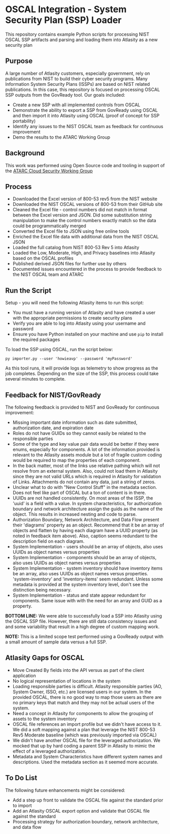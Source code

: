 # OSCAL Integration - System Security Plan (SSP) Loader

This repository contains example Python scripts for processing NIST OSCAL SSP artifacts and parsing and loading them into Atlasity as a new security plan

## Purpose

A large number of Atlasity customers, especially government, rely on publications from NIST to build their cyber security programs.  Many Information System Security Plans (ISSPs) are based on NIST related publications.  In this case, this repository is focused on processing OSCAL SSP outputs from the GovReady tool.  Our goals included:

- Create a new SSP with all implemented controls from OSCAL
- Demonstrate the ability to export a SSP from GovReady using OSCAL and then import it into Atlasity using OSCAL (proof of concept for SSP portability)
- Identify any issues to the NIST OSCAL team as feedback for continuous improvement
- Demo the results to the ATARC Working Group

## Background

This work was performed using Open Source code and tooling in support of the [ATARC Cloud Security Working Group](https://atarc.org/working-groups/cloud-working-group/#:~:text=The%20ATARC%20Cloud%20Working%20Group,the%20Federal%20cloud%20%26%20infrastructure%20community.)

## Process

- Downloaded the Excel version of 800-53 rev5 from the NIST website
- Downloaded the NIST OSCAL versions of 800-53 from their GitHub site
- Cleaned the Excel file - control numbers did not match in format between the Excel version and JSON.  Did some substitution string manipulation to make the control numbers exactly match so the data could be programmatically merged
- Converted the Excel file to JSON using free online tools
- Enriched the Excel file data with additional data from the NIST OSCAL JSON
- Loaded the full catalog from NIST 800-53 Rev 5 into Atlasity
- Loaded the Low, Moderate, High, and Privacy baselines into Atlasity based on the OSCAL profiles
- Published derived JSON files for further use by others
- Documented issues encountered in the process to provide feedback to the NIST OSCAL team and ATARC

## Run the Script

Setup - you will need the following Atlasity items to run this script:

- You must have a running version of Atlasity and have created a user with the appropriate permissions to create security plans
- Verify you are able to log into Atlasity using your username and password
- Ensure you have Python installed on your machine and use `pip` to install the required packages

To load the SSP using OSCAL, run the script below:

`py importer.py --user 'howieavp' --password 'myPassword'`

As this tool runs, it will provide logs as telemetry to show progress as the job completes.  Depending on the size of the SSP, this process could take several minutes to complete.

## Feedback for NIST/GovReady

The following feedback is provided to NIST and GovReady for continuous improvement:

- Missing important date information such as date submitted, authorization date, and expiration date
- Roles do not have GUIDs so they cannot easily be related to the responsible parties
- Some of the type and key value pair data would be better if they were enums, especially for components.  A lot of the information provided is relevant to the Atlasity assets module but a lot of fragile custom coding would be required to map the properties of each component.
- In the back matter, most of the links use relative pathing which will not resolve from an external system.  Also, could not load them in Atlasity since they are not valid URLs which is required in Atlasity for validation of Links.  Attachments do not contain any data, just a string of zeros.
- Unclear what to do with "New Control Stuff" in the metadata section.  Does not feel like part of OSCAL but a ton of content is in there.
- UUIDs are not handled consistently.  On most areas of the ISSP, the 'uuid' is a field with a value.  In system characteristics, for authorization boundary and network architecture assign the guids as the name of the object.  This results in increased nesting and code to parse.
- Authorization Boundary, Network Architecture, and Data Flow present their 'diagrams' property as an object.  Recommend that it be an array of objects and flatten by having each diagram have a UUID property (as noted in feedback item above).  Also, caption seems redundant to the description field on each diagram.
- System Implementation - users should be an array of objects, also uses UUIDs as object names versus properties
- System Implementation - components should be an array of objects, also uses UUIDs as object names versus properties
- System Implementation - system inventory should have inventory items be an array, also uses UUIDs as object names versus properties.  'system-inventory' and 'inventory-items' seem redundant.  Unless some metadata is provided at the system inventory level, don't see the distinction being necessary.
- System Implementation - status and state appear redundant for components.  Same issue with with the need for an array and GUID as a property.

**BOTTOM LINE:** We were able to successfully load a SSP into Atlasity using the OSCAL SSP file.  However, there are still data consistency issues and and some variability that result in a high degree of custom mapping work.

**NOTE:** This is a limited scope test performed using a GovReady output with a small amount of sample data versus a full SSP.

## Atlasity Gaps for OSCAL

- Move Created By fields into the API versus as part of the client application
- No logical representation of locations in the system
- Loading responsible parties is difficult.  Atlasity responsible parties (AO, System Owner, ISSO, etc.) are licensed users in our system.  In the provided OSCAL, there is no good way to map those users as there are no primary keys that match and they may not be actual users of the system.  
- Need a concept in Atlasity for components to allow the grouping of assets to the system inventory
- OSCAL file references an import profile but we didn't have access to it.  We did a soft mapping against a plan that leverage the NIST 800-53 Rev5 Moderate baseline (which was previously imported via OSCAL)
- We didn't have another OSCAL file for the leveraged authorization.  We mocked that up by hard coding a parent SSP in Atlasity to mimic the effect of a leveraged authorization.
- Metadata and System Characteristics have different system names and descriptions.  Used the metadata section as it seemed more accurate.

## To Do List

The following future enhancements might be considered:

- Add a step up front to validate the OSCAL file against the standard prior to import
- Add an Atlasity OSCAL export option and validate that OSCAL file against the standard
- Processing strategy for authorization boundary, network architecture, and data flow


